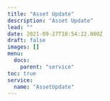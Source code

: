 ```yaml
---
title: "Asset Update"
description: "Asset Update"
lead: ""
date: 2021-09-27T18:54:22.000Z
draft: false
images: []
menu:
  docs:
    parent: "service"
toc: true
service:
  name: "AssetUpdate"
---
```

